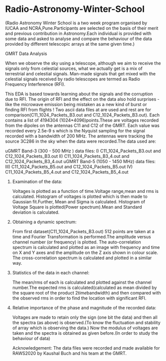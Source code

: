 # Radio-Astronomy-Winter-School

(Radio Astronomy Winter School is a two week program organised by IUCAA and NCRA,Pune.Participants are selected on the basis of their merit and previous contribution in Astronomy.Each individual is provided with some data and asked to analyse and compare the behaviour of the data provided by different telescopic arrays at the same given time.)

GMRT Data Analysis

When we observe the sky using a telescope, although we aim to receive the signals only from celestial sources, what we actually get is a mix of terrestrial and celestial signals. Man-made signals that get mixed with the celestial signals received by radio telescopes are termed as Radio Frequency Interference (RFI).

This EDA is based towards learning about the signals and the corruption due to RFI. The origin of RFI and the effect on the data also hold surprises - like the microwave emission being mistaken as a new kind of burst or finding RFI from flights ! Two ascii data files at are used and rest are for comparison(C11_1024_Packets_B3.out and C12_1024_Packets_B3.out). Each contains a list of 4194304 (1024*4096)points.These are voltages recorded from the dipoles on the antennas C11 and C12 of the GMRT. Each value was recorded every 2.5e-9 s which is the Nyquist sampling for the signal recorded with a bandwidth of 200 MHz. The antennas were tracking the source 3C286 in the sky when the data were recorded.The data used are:

uGMRT Band-3 (300 - 500 MHz ) data files:
I) C11_1024_Packets_B3.out and C12_1024_Packets_B3.out
II) C11_1024_Packets_B3_4.out and C12_1024_Packets_B3_4.out
uGMRT Band-5 (1050 - 1450 MHz) data files:
III) C11_1024_Packets_B5.out and C12_1024_Packets_B5.out
IV) C11_1024_Packets_B5_4.out and C12_1024_Packets_B5_4.out

1. Examination of the data:

   Voltages is plotted as a function of time.Voltage range,mean and rms is calculated.
   Histogram of voltages is plotted which is then made to Gaussian fit.Further, Mean and Sigma is calculated.
   Histogram of Voltage Square is plotted(Power spectrum).Mean and Standard deviation is calculated.
   
2. Obtaining a dynamic spectrum:

   From first dataset(C11_1024_Packets_B3.out) 512 points are taken at a time and Fourier Transformation is performed.The amplitude versus channel number (or frequency) is      plotted.
   The auto-correlation spectrum is calculated and plotted as an image with frequency and time on X and Y axes and the amplitude on the Z axis shown in colour scale.
   The cross-correlation spectrum is calculated and plotted in a similar way.
   
3. Statistics of the data in each channel:

   The mean/rms of each is calculated and plotted against the channel number.The expected rms is calculated(calculated as mean divided by the square root of the product          2*time*bandwidth) and then compared with the observed rms in order to find the location with significant RFI.

4. Relative importance of the phase and magnitude of the recorded data:

   Voltages are made to retain only the sign (one bit the data) and then all the spectra (as above) is observed.(To know the fluctuation and stability of array which is          observing the data.)
   Now the modulus of voltages are taken and the spectra is obtained as given before.(In order to study the behaviour of data)
   
   Acknowledgement: The data files were recorded and made available for RAWS2020 by Kaushal Buch and his team at the GMRT.
